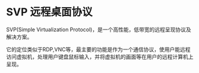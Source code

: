 # SVP 远程桌面协议

SVP(Simple Virtualization Protocol)，是一个高性能，低带宽的远程呈现协议及解决方案。

它的定位类似于RDP,VNC等，最主要的功能是作为一个通信协议，使用户能远程访问虚拟机，处理用户键盘鼠标输入，并将虚拟机的画面等在用户的远程计算机上呈现。

